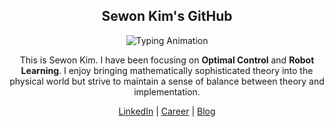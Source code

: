 <div align="center">
  
  ## Sewon Kim's GitHub
  
  <div align="center">

  <div align="center">
    <img 
      src="https://readme-typing-svg.herokuapp.com?font=sans-serif&size=24&duration=3000&pause=1000&color=808080&center=true&vCenter=true&width=1000&lines=Embodied+System%2C+Optimal+Control%2C+and+Robot+Learning+✨" 
      alt="Typing Animation" 
      style="max-width: 50%; height: auto;" />
  </div>



</div>

This is Sewon Kim. I have been focusing on **Optimal Control** and **Robot Learning**. I enjoy bringing mathematically sophisticated theory into the physical world but strive to maintain a sense of balance between theory and implementation.

<div align="center">
  <a href="https://www.linkedin.com/in/wontothree/">LinkedIn</a> |
  <a href="https://wontothree.github.io/">Career</a> |
  <a href="https://wontothree.github.io/blog">Blog</a>
</div>
